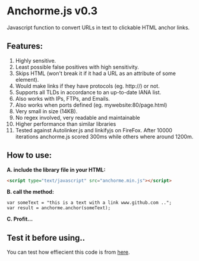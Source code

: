 # Anchorme.js v0.3
Javascript function to convert URLs in text to clickable HTML anchor links.

## Features:
1. Highly sensitive.
2. Least possible false positives with high sensitivity.
3. Skips HTML (won't break it if it had a URL as an attribute of some element).
4. Would make links if they have protocols (eg. http://) or not.
5. Supports all TLDs in accordance to an up-to-date IANA list.
5. Also works with IPs, FTPs, and Emails.
6. Also works when ports defined (eg. mywebsite:80/page.html)
6. Very small in size (14KB).
7. No regex involved, very readable and maintainable
8. Higher performance than similar libraries
9. Tested against Autolinker.js and linkifyjs on FireFox. After 10000 iterations anchorme.js scored 300ms while others where around 1200m.

## How to use:
**A. include the library file in your HTML:**
```html
<script type="text/javascript" src="anchorme.min.js"></script>
```
**B. call the method:**
```
var someText = "this is a text with a link www.github.com ..";
var result = anchorme.anchor(someText);
```
**C. Profit...**

## Test it before using..
You can test how effiecient this code is from <a href="http://ali-saleem.github.io/anchorme.js/">here</a>.

